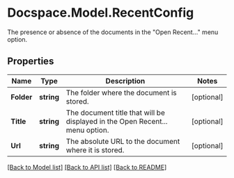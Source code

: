 # Docspace.Model.RecentConfig
The presence or absence of the documents in the \"Open Recent...\" menu option.

## Properties

Name | Type | Description | Notes
------------ | ------------- | ------------- | -------------
**Folder** | **string** | The folder where the document is stored. | [optional] 
**Title** | **string** | The document title that will be displayed in the Open Recent... menu option. | [optional] 
**Url** | **string** | The absolute URL to the document where it is stored. | [optional] 

[[Back to Model list]](../README.md#documentation-for-models) [[Back to API list]](../README.md#documentation-for-api-endpoints) [[Back to README]](../README.md)

